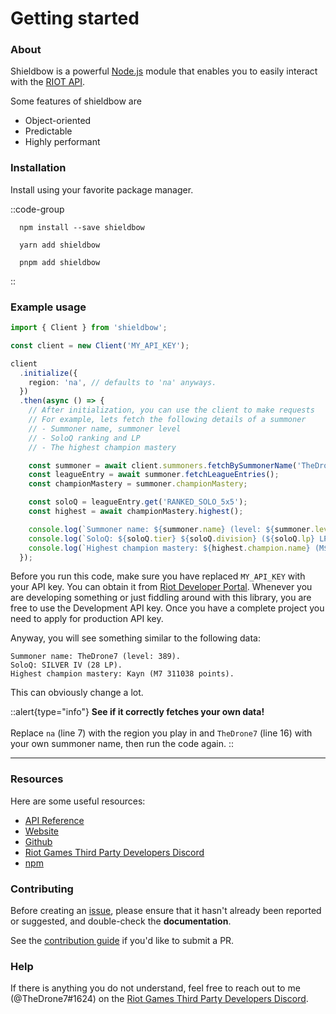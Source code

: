 # Getting started

### About

Shieldbow is a powerful [Node.js](http://nodejs.org) module that enables you to easily interact with the [RIOT API](https://developer.riotgames.com/docs/portal).

Some features of shieldbow are

- Object-oriented
- Predictable
- Highly performant

### Installation

Install using your favorite package manager.

::code-group
  ```bash:no-line-numbers [NPM]
    npm install --save shieldbow
  ```
  ```bash:no-line-numbers [Yarn]
    yarn add shieldbow
  ```
  ```bash:no-line-numbers [PNPM]
    pnpm add shieldbow
  ```
::

### Example usage

```ts
import { Client } from 'shieldbow';

const client = new Client('MY_API_KEY');

client
  .initialize({
    region: 'na', // defaults to 'na' anyways.
  })
  .then(async () => {
    // After initialization, you can use the client to make requests
    // For example, lets fetch the following details of a summoner
    // - Summoner name, summoner level
    // - SoloQ ranking and LP
    // - The highest champion mastery

    const summoner = await client.summoners.fetchBySummonerName('TheDrone7');
    const leagueEntry = await summoner.fetchLeagueEntries();
    const championMastery = summoner.championMastery;

    const soloQ = leagueEntry.get('RANKED_SOLO_5x5');
    const highest = await championMastery.highest();

    console.log(`Summoner name: ${summoner.name} (level: ${summoner.level}).`);
    console.log(`SoloQ: ${soloQ.tier} ${soloQ.division} (${soloQ.lp} LP).`);
    console.log(`Highest champion mastery: ${highest.champion.name} (M${highest.level} ${highest.points} points).`);
  });
```

Before you run this code, make sure you have replaced `MY_API_KEY` with your API key.
You can obtain it from [Riot Developer Portal](https://developer.riotgames.com). Whenever you are
developing something or just fiddling around with this library, you are free to use the Development API key. Once you have a complete project
you need to apply for production API key.

Anyway, you will see something similar to the following data:
```
Summoner name: TheDrone7 (level: 389).
SoloQ: SILVER IV (28 LP).
Highest champion mastery: Kayn (M7 311038 points).
```

This can obviously change a lot.

::alert{type="info"}
**See if it correctly fetches your own data!**
<br /><br />
Replace `na` (line 7) with the region you play in and `TheDrone7` (line 16) with your own summoner name, then run the code again.
::

---

### Resources

Here are some useful resources:

- [API Reference](https://thedrone7.github.io/shieldbow/api/)
- [Website](https://thedrone7.github.io/shieldbow/)
- [Github](https://github.com/TheDrone7/shieldbow)
- [Riot Games Third Party Developers Discord](https://discord.gg/riotgamesdevrel)
- [npm](https://www.npmjs.com/package/shieldbow)

### Contributing

Before creating an [issue](https://github.com/TheDrone7/shieldbow/issues),
please ensure that it hasn't already been reported or suggested, and double-check the **documentation**.

See the [contribution guide](https://github.com/TheDrone7/shieldbow/blob/main/CONTRIBUTING.md) if you'd like to submit a PR.

### Help

If there is anything you do not understand, feel free to reach out to me (@TheDrone7#1624) on the
[Riot Games Third Party Developers Discord](https://discord.gg/riotgamesdevrel).